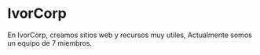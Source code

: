 # IvorCorp
En IvorCorp, creamos sitios web y recursos muy utiles, Actualmente somos un equipo de 7 miembros.

